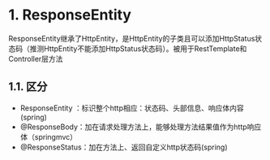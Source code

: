 # 1. ResponseEntity
ResponseEntity继承了HttpEntity，是HttpEntity的子类且可以添加HttpStatus状态码（推测HttpEntity不能添加HttpStatus状态码）。被用于RestTemplate和Controller层方法

## 1.1. 区分
- ResponseEntity ：标识整个http相应：状态码、头部信息、响应体内容(spring)
- @ResponseBody：加在请求处理方法上，能够处理方法结果值作为http响应体（springmvc）
- @ResponseStatus：加在方法上、返回自定义http状态码(spring)

